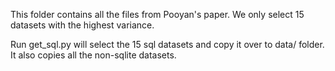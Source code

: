This folder contains all the files from Pooyan's paper. We only select 15 datasets with the highest variance.

Run get_sql.py will select the 15 sql datasets and copy it over to data/ folder.
It also copies all the non-sqlite datasets.